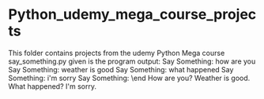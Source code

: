 # Python_udemy_mega_course_projects
This folder contains projects from the udemy Python Mega course
say_something.py
    given is the program output:
     Say Something: 
    how are you
    Say Something: 
    weather is good
    Say Something: 
    what happened
    Say Something: 
    i'm sorry
    Say Something: 
    \end
    How are you? Weather is good. What happened? I'm sorry.